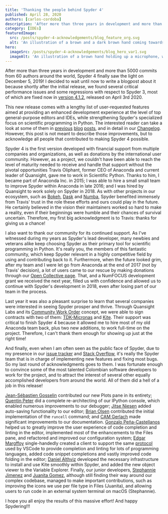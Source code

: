 ```yaml
---
title: 'Thanking the people behind Spyder 4'
published: April 28, 2020
authors: [carlos-cordoba]
description: 'After more than three years in development and more than 5000 commits from 60 authors around the world, Spyder 4 finally saw the light on December 5, 2019!'
category: [IDEs]
featuredImage:
  src: /posts/spyder-4-acknowledgements/blog_feature_org.svg
  alt: 'An illustration of a brown and a dark brown hand coming towards each other to pass a business card with the logo of Quansight Labs.'
hero:
  imageSrc: /posts/spyder-4-acknowledgements/blog_hero_var1.svg
  imageAlt: 'An illustration of a brown hand holding up a microphone, with some graphical elements highlighting the top of the microphone.'
---
```


After more than three years in development and more than 5000 commits from 60 authors around the world, Spyder 4 finally saw the light on December 5, 2019!
I decided to wait until now to write a blogpost about it because shortly after the initial release, we found several critical performance issues and some regressions with respect to Spyder 3, most of which are fixed now in [version 4.1.2](https://github.com/spyder-ide/spyder/releases/tag/v4.1.2), released on April 3rd 2020.

This new release comes with a lengthy list of user-requested features aimed at providing an enhanced development experience at the level of top general-purpose editors and IDEs, while strengthening Spyder's specialized focus on scientific programming in Python.
The interested reader can take a look at some of them in [previous](https://labs.quansight.org/blog/2019/11/variable-explorer-improvements-in-Spyder-4/) [blog](https://labs.quansight.org/blog/2019/11/File-management-improvements-in-Spyder4/) [posts](https://labs.quansight.org/blog/2019/08/spyder-40-beta4-kite-integration-is-here/), and in detail in our [Changelog](https://github.com/spyder-ide/spyder/blob/master/CHANGELOG.md#version-400-April).
However, this post is not meant to describe those improvements, but to acknowledge all people that contributed to making Spyder 4 possible.

Spyder 4 is the first version developed with financial support from multiple companies and organizations, as well as donations by the international user community.
However, as a project, we couldn't have been able to reach the level of maturity needed to receive and handle that support without the pivotal opportunities Travis Oliphant, former CEO of Anaconda and current leader of Quansight, gave me to work in Scientific Python.
Thanks to him, I became part of Anaconda Inc. in 2015; I was able to hire a small small team to improve Spyder within Anaconda in late 2016; and I was hired by Quansight to work solely on Spyder in 2018.
As with other projects in our ecosystem, such as [Bokeh](https://github.com/bokeh/bokeh), [Dask](https://github.com/dask/dask) and [Numba](https://github.com/numba/numba), Spyder benefited immensely from Travis' trust in the role these efforts and ours could play in the future.
He certainly believed in the vision their maintainers worked so hard to make a reality, even if their beginnings were humble and their chances of survival uncertain.
Therefore, my first big acknowledgment is to Travis: thanks for giving us a chance!

I also want to thank our community for its continued support.
As I've witnessed during my years as Spyder's lead developer, many newbies and veterans alike keep choosing Spyder as their primary tool for scientific programming in Python.
It's really you, the members of this fantastic community, which keep Spyder relevant in a highly competitive field by using and contributing back to it.
Furthermore, when the future looked grim, after my team and I were let go from Anaconda at the end of 2017 (not by Travis' decision), a lot of users came to our rescue by making donations through our [Open Collective page](https://opencollective.com/spyder).
That, and a NumFOCUS development grant we received the next year, filled us with confidence and allowed us to continue with Spyder's development in 2018, even after losing part of our team in the process.

Last year it was also a pleasant surprise to learn that several companies were interested in seeing Spyder prosper and thrive.
Through Quansight Labs and its [Community Work Order](https://labs.quansight.org/blog/2019/05/community-driven-opensource-funded-development/) concept, we were able to sign contracts with two of them: [TDK-Micronas](https://www.micronas.tdk.com/en) and [Kite](https://kite.com/).
Their support was critical to finish Spyder 4 because it allowed me to hire most of my old Anaconda team back, plus two new additions, to work full-time on the project.
Therefore, I can't thank them enough for showing up just at the right time!

And finally, even when I am often seen as the public face of Spyder, due to my presence in our [issue tracker](https://github.com/spyder-ide/spyder/issues) and [Stack Overflow](https://stackoverflow.com/users/438386/carlos-cordoba), it's really the Spyder team that is in charge of implementing new features and fixing most bugs.
So my last round of acknowledgments goes to them.
I was fortunate enough to convince some of the most talented Colombian software developers to work for the project, and to attract the interest of several other equally accomplished developers from around the world.
All of them did a hell of a job in this release!

[Jean-Sébastien Gosselin](https://github.com/jnsebgosselin) contributed our new Plots pane in its entirety; [Quentin Peter](https://github.com/impact27) did a complete re-architecting of our IPython console, which enabled numerous improvements to our debugger; [Jitse Niesen](https://github.com/jitseniesen) added auto-saving functionality to our editor; [Brian Olsen](https://github.com/bcolsen) contributed the initial implementation of the `runcell` command; and [CAM Gerlach](https://github.com/CAM-Gerlach) made significant improvements to our documentation.
[Gonzalo Peña-Castellanos](https://github.com/goanpeca/) helped us to greatly improve the user experience of code completion and linting in the editor, implemented most of the enhancements to the Files pane, and refactored and improved our configuration system; [Edgar Margffoy](https://github.com/andfoy) single-handedly created a client to support the same [protocol](https://microsoft.github.io/language-server-protocol/) used by VSCode to provide completion and linting for lots of programming languages, added code snippet completions and vastly improved code folding in the editor; [Daniel Althviz](https://github.com/dalthviz) developed the necessary infrastructure to install and use Kite smoothly within Spyder, and added the new object viewer to the Variable Explorer.
Finally, our junior developers, [Stephannie Jimenez](https://github.com/steff456) and [Juanita Gomez](https://github.com/juanis2112), although still finding their way around our complex codebase, managed to make important contributions, such as improving the icons we use per file type in Files (Juanita), and allowing users to run code in an external system terminal on macOS (Stephannie).

I hope you all enjoy the results of this massive effort!
And happy Spydering!!!
